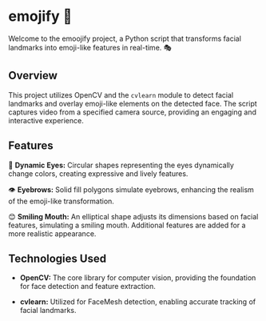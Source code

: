 # emojify 🤖

Welcome to the emoojify project, a Python script that transforms facial landmarks into emoji-like features in real-time. 🎭

## Overview

This project utilizes OpenCV and the `cvlearn` module to detect facial landmarks and overlay emoji-like elements on the detected face. The script captures video from a specified camera source, providing an engaging and interactive experience.

## Features

👀 **Dynamic Eyes:** Circular shapes representing the eyes dynamically change colors, creating expressive and lively features.

👁️ **Eyebrows:** Solid fill polygons simulate eyebrows, enhancing the realism of the emoji-like transformation.

😊 **Smiling Mouth:** An elliptical shape adjusts its dimensions based on facial features, simulating a smiling mouth. Additional features are added for a more realistic appearance.

## Technologies Used

- **OpenCV:** The core library for computer vision, providing the foundation for face detection and feature extraction.

- **cvlearn:** Utilized for FaceMesh detection, enabling accurate tracking of facial landmarks.
